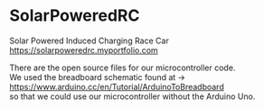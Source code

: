 # SolarPoweredRC
Solar Powered Induced Charging Race Car
https://solarpoweredrc.myportfolio.com

There are the open source files for our microcontroller code.\
We used the breadboard schematic found at -> https://www.arduino.cc/en/Tutorial/ArduinoToBreadboard \
so that we could use our microcontroller without the Arduino Uno.
